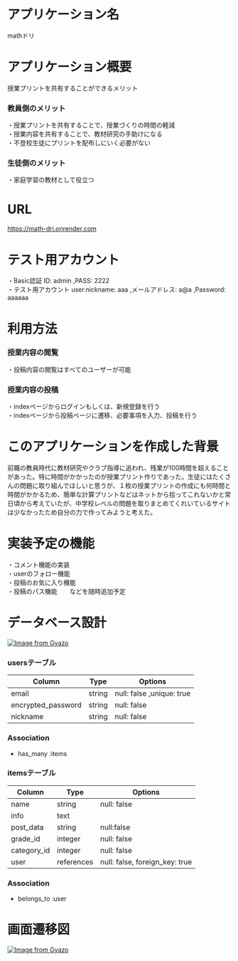 # アプリケーション名
mathドリ

# アプリケーション概要
授業プリントを共有することができるメリット  
### 教員側のメリット
  ・授業プリントを共有することで、授業づくりの時間の軽減<br>
  ・授業内容を共有することで、教材研究の手助けになる<br>
  ・不登校生徒にプリントを配布しにいく必要がない<br>
### 生徒側のメリット
  ・家庭学習の教材として役立つ

# URL
https://math-dri.onrender.com

# テスト用アカウント
・Basic認証 ID: admin ,PASS: 2222<br>
・テスト用アカウント user.nickname: aaa ,メールアドレス: a@a ,Password: aaaaaa

# 利用方法
### 授業内容の閲覧
  ・投稿内容の閲覧はすべてのユーザーが可能<br>
### 授業内容の投稿
  ・indexページからログインもしくは、新規登録を行う<br>
  ・indexページから投稿ページに遷移、必要事項を入力、投稿を行う


# このアプリケーションを作成した背景
  前職の教員時代に教材研究やクラブ指導に追われ、残業が100時間を超えることがあった。特に時間がかかったのが授業プリント作りであった。生徒にはたくさんの問題に取り組んでほしいと思うが、１枚の授業プリントの作成にも何時間と時間がかかるため、簡単な計算プリントなどはネットから拾ってこれないかと常日頃から考えていたが、中学校レベルの問題を取りまとめてくれいているサイトは少なかったため自分の力で作ってみようと考えた。

# 実装予定の機能
  ・コメント機能の実装 <br>
  ・userのフォロー機能 <br>
  ・投稿のお気に入り機能 <br>
  ・投稿のパス機能　　などを随時追加予定

# データベース設計
  [![Image from Gyazo](https://i.gyazo.com/894356105ef44399978be295a08b2ea8.png)](https://gyazo.com/894356105ef44399978be295a08b2ea8)

### usersテーブル

| Column | Type | Options  |
| ------ | ----- | --------- |
| email | string | null: false ,unique: true |
| encrypted_password | string | null: false |
| nickname | string | null: false |

### Association
- has_many :items

### itemsテーブル

| Column | Type | Options  |
| ------ | ----- | --------- |
| name | string | null: false |
| info | text |  |
| post_data | string | null:false |
| grade_id | integer | null: false |
| category_id | integer | null: false |
| user | references | null: false, foreign_key: true |

### Association
- belongs_to :user

# 画面遷移図
  [![Image from Gyazo](https://i.gyazo.com/7d6f8d26f63a2e6dd936617c8bcbfb61.png)](https://gyazo.com/7d6f8d26f63a2e6dd936617c8bcbfb61)